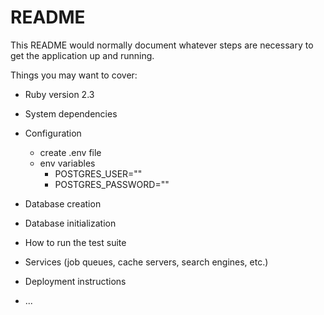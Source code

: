 # README

This README would normally document whatever steps are necessary to get the
application up and running.

Things you may want to cover:

* Ruby version 2.3

* System dependencies

* Configuration
  - create .env file
  - env variables
    - POSTGRES_USER=""
    - POSTGRES_PASSWORD=""

* Database creation

* Database initialization

* How to run the test suite

* Services (job queues, cache servers, search engines, etc.)

* Deployment instructions

* ...
